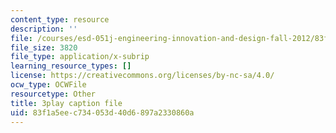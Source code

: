 ```yaml
---
content_type: resource
description: ''
file: /courses/esd-051j-engineering-innovation-and-design-fall-2012/83f1a5eec734053d40d6897a2330860a_ET15GHDbbeA.srt
file_size: 3820
file_type: application/x-subrip
learning_resource_types: []
license: https://creativecommons.org/licenses/by-nc-sa/4.0/
ocw_type: OCWFile
resourcetype: Other
title: 3play caption file
uid: 83f1a5ee-c734-053d-40d6-897a2330860a
---
```

